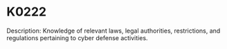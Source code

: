 # K0222
Description: Knowledge of relevant laws, legal authorities, restrictions, and regulations pertaining to cyber defense activities.

